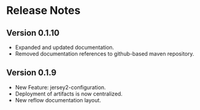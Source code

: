 # Release Notes

## Version 0.1.10

* Expanded and updated documentation.
* Removed documentation references to github-based maven repository.


## Version 0.1.9

* New Feature: jersey2-configuration.
* Deployment of artifacts is now centralized.
* New reflow documentation layout.

